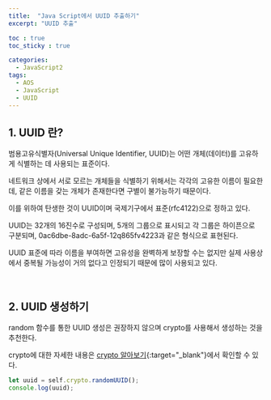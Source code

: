 ```yaml
---
title:  "Java Script에서 UUID 추출하기"
excerpt: "UUID 추출"

toc : true
toc_sticky : true

categories:
  - JavaScript2
tags: 
  - AOS
  - JavaScript
  - UUID
---
```



## 1. UUID 란?

범용고유식별자(Universal Unique Identifier, UUID)는 어떤 개체(데이터)를 고유하게  식별하는 데 사용되는 표준이다.

네트워크 상에서 서로 모르는 개체들을 식별하기 위해서는 각각의 고유한 이름이 필요한데, 같은 이름을 갖는 개체가 존재한다면 구별이 불가능하기 때문이다.

이를 위하여 탄생한 것이 UUID이며 국제기구에서 표준(rfc4122)으로 정하고 있다.

UUID는 32개의 16진수로 구성되며, 5개의 그룹으로 표시되고 각 그룹은 하이픈으로 구분되며, 0ac6dbe-8adc-6a5f-12q865fv4223과 같은 형식으로 표현된다.

UUID 표준에 따라 이름을 부여하면 고유성을 완벽하게 보장할 수는 없지만 실제 사용상에서 중복될 가능성이 거의 없다고 인정되기 때문에 많이 사용되고 있다.

<br/>


## 2. UUID 생성하기

random 함수를 통한 UUID 생성은 권장하지 않으며 crypto를 사용해서 생성하는 것을 추천한다.

crypto에 대한 자세한 내용은 [crypto 알아보기](https://developer.mozilla.org/en-US/docs/Web/API/Crypto/randomUUID){:target="_blank"}에서 확인할 수 있다.

```javascript
let uuid = self.crypto.randomUUID();
console.log(uuid);
```